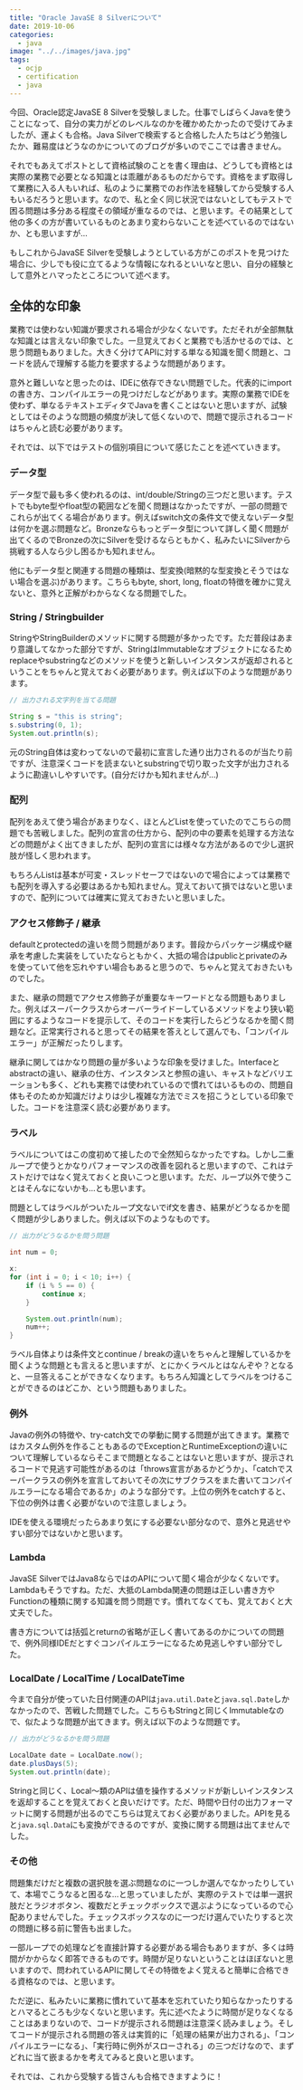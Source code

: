 ```yaml
---
title: "Oracle JavaSE 8 Silverについて"
date: 2019-10-06
categories: 
  - java
image: "../../images/java.jpg"
tags:
  - ocjp
  - certification
  - java
---
```


今回、Oracle認定JavaSE 8 Silverを受験しました。仕事でしばらくJavaを使うことになって、自分の実力がどのレベルなのかを確かめたかったので受けてみましたが、運よくも合格。Java Silverで検索すると合格した人たちはどう勉強したか、難易度はどうなのかについてのブログが多いのでここでは書きません。

それでもあえてポストとして資格試験のことを書く理由は、どうしても資格とは実際の業務で必要となる知識とは乖離があるものだからです。資格をまず取得して業務に入る人もいれば、私のように業務でのお作法を経験してから受験する人もいるだろうと思います。なので、私と全く同じ状況ではないとしてもテストで困る問題は多分ある程度その領域が重なるのでは、と思います。その結果として他の多くの方が書いているものとあまり変わらないことを述べているのではないか、とも思いますが…

もしこれからJavaSE Silverを受験しようとしている方がこのポストを見つけた場合に、少しでも役に立てるような情報になれるといいなと思い、自分の経験として意外とハマったところについて述べます。

## 全体的な印象

業務では使わない知識が要求される場合が少なくないです。ただそれが全部無駄な知識とは言えない印象でした。一旦覚えておくと業務でも活かせるのでは、と思う問題もありました。大きく分けてAPIに対する単なる知識を聞く問題と、コードを読んで理解する能力を要求するような問題があります。

意外と難しいなと思ったのは、IDEに依存できない問題でした。代表的にimportの書き方、コンパイルエラーの見つけだしなどがあります。実際の業務でIDEを使わず、単なるテキストエディタでJavaを書くことはないと思いますが、試験としてはそのような問題の頻度が決して低くないので、問題で提示されるコードはちゃんと読む必要があります。

それでは、以下ではテストの個別項目について感じたことを述べていきます。

### データ型

データ型で最も多く使われるのは、int/double/Stringの三つだと思います。テストでもbyte型やfloat型の範囲などを聞く問題はなかったですが、一部の問題でこれらが出てくる場合があります。例えばswitch文の条件文で使えないデータ型は何かを選ぶ問題など。Bronzeならもっとデータ型について詳しく聞く問題が出てくるのでBronzeの次にSilverを受けるならともかく、私みたいにSilverから挑戦する人なら少し困るかも知れません。

他にもデータ型と関連する問題の種類は、型変換(暗黙的な型変換とそうではない場合を選ぶ)があります。こちらもbyte, short, long, floatの特徴を確かに覚えないと、意外と正解がわからなくなる問題でした。

### String / Stringbuilder

StringやStringBuilderのメソッドに関する問題が多かったです。ただ普段はあまり意識してなかった部分ですが、StringはImmutableなオブジェクトになるためreplaceやsubstringなどのメソッドを使うと新しいインスタンスが返却されるということをちゃんと覚えておく必要があります。例えば以下のような問題があります。

```java
// 出力される文字列を当てる問題

String s = "this is string";
s.substring(0, 1);
System.out.println(s);
```

元のString自体は変わってないので最初に宣言した通り出力されるのが当たり前ですが、注意深くコードを読まないとsubstringで切り取った文字が出力されるように勘違いしやすいです。(自分だけかも知れませんが…)

### 配列

配列をあえて使う場合があまりなく、ほとんどListを使っていたのでこちらの問題でも苦戦しました。配列の宣言の仕方から、配列の中の要素を処理する方法などの問題がよく出てきましたが、配列の宣言には様々な方法があるので少し選択肢が怪しく思われます。

もちろんListは基本が可変・スレッドセーフではないので場合によっては業務でも配列を導入する必要はあるかも知れません。覚えておいて損ではないと思いますので、配列については確実に覚えておきたいと思いました。

### アクセス修飾子 / 継承

defaultとprotectedの違いを問う問題があります。普段からパッケージ構成や継承を考慮した実装をしていたならともかく、大抵の場合はpublicとprivateのみを使っていて他を忘れやすい場合もあると思うので、ちゃんと覚えておきたいものでした。

また、継承の問題でアクセス修飾子が重要なキーワードとなる問題もありました。例えばスーパークラスからオーバーライドーしているメソッドをより狭い範囲にするようなコードを提示して、そのコードを実行したらどうなるかを聞く問題など。正常実行されると思ってその結果を答えとして選んでも、「コンパイルエラー」が正解だったりします。

継承に関してはかなり問題の量が多いような印象を受けました。Interfaceとabstractの違い、継承の仕方、インスタンスと参照の違い、キャストなどバリエーションも多く、どれも実務では使われているので慣れてはいるものの、問題自体もそのためか知識だけよりは少し複雑な方法でミスを招こうとしている印象でした。コードを注意深く読む必要があります。

### ラベル

ラベルについてはこの度初めて接したので全然知らなかったですね。しかし二重ループで使うとかなりパフォーマンスの改善を図れると思いますので、これはテストだけではなく覚えておくと良いこつと思います。ただ、ループ以外で使うことはそんなにないかも…とも思います。

問題としてはラベルがついたループ文ないでif文を書き、結果がどうなるかを聞く問題が少しありました。例えば以下のようなものです。

```java
// 出力がどうなるかを問う問題

int num = 0;

x:
for (int i = 0; i < 10; i++) {
    if (i % 5 == 0) {
        continue x;
    }

    System.out.println(num);
    num++;
}
```

ラベル自体よりは条件文とcontinue / breakの違いをちゃんと理解しているかを聞くような問題とも言えると思いますが、とにかくラベルとはなんぞや？となると、一旦答えることができなくなります。もちろん知識としてラベルをつけることができるのはどこか、という問題もありました。

### 例外

Javaの例外の特徴や、try-catch文での挙動に関する問題が出てきます。業務ではカスタム例外を作ることもあるのでExceptionとRuntimeExceptionの違いについて理解しているならそこまで問題となることはないと思いますが、提示されるコードで見逃す可能性があるのは「throws宣言があるかどうか」、「catchでスーパークラスの例外を宣言しておいてその次にサブクラスをまた書いてコンパイルエラーになる場合であるか」のような部分です。上位の例外をcatchすると、下位の例外は書く必要がないので注意しましょう。

IDEを使える環境だったらあまり気にする必要ない部分なので、意外と見逃せやすい部分ではないかと思います。

### Lambda

JavaSE SilverではJava8ならではのAPIについて聞く場合が少なくないです。Lambdaもそうですね。ただ、大抵のLambda関連の問題は正しい書き方やFunctionの種類に関する知識を問う問題です。慣れてなくても、覚えておくと大丈夫でした。

書き方については括弧とreturnの省略が正しく書いてあるのかについての問題で、例外同様IDEだとすぐコンパイルエラーになるため見逃しやすい部分でした。

### LocalDate / LocalTime / LocalDateTime 

今まで自分が使っていた日付関連のAPIは`java.util.Date`と`java.sql.Date`しかなかったので、苦戦した問題でした。こちらもStringと同じくImmutableなので、似たような問題が出てきます。例えば以下のような問題です。

```java
// 出力がどうなるかを問う問題

LocalDate date = LocalDate.now();
date.plusDays(5);
System.out.println(date);
```

Stringと同じく、Local〜類のAPIは値を操作するメソッドが新しいインスタンスを返却することを覚えておくと良いだけです。ただ、時間や日付の出力フォーマットに関する問題が出るのでこちらは覚えておく必要がありました。APIを見ると`java.sql.Data`にも変換ができるのですが、変換に関する問題は出てませんでした。

### その他

問題集だけだと複数の選択肢を選ぶ問題なのに一つしか選んでなかったりしていて、本場でこうなると困るな…と思っていましたが、実際のテストでは単一選択肢だとラジオボタン、複数だとチェックボックスで選ぶようになっているので心配ありませんでした。チェックスボックスなのに一つだけ選んでいたりすると次の問題に移る前に警告も出ました。

一部ループでの処理などを直接計算する必要がある場合もありますが、多くは時間がかからなく即答できるものです。時間が足りないということはほぼないと思いますので、問われているAPIに関してその特徴をよく覚えると簡単に合格できる資格なのでは、と思います。

ただ逆に、私みたいに業務に慣れていて基本を忘れていたり知らなかったりするとハマるところも少なくないと思います。先に述べたように時間が足りなくなることはあまりないので、コードが提示される問題は注意深く読みましょう。そしてコードが提示される問題の答えは実質的に「処理の結果が出力される」、「コンパイルエラーになる」、「実行時に例外がスローされる」の三つだけなので、まずどれに当て嵌まるかを考えてみると良いと思います。

それでは、これから受験する皆さんも合格できますように！
